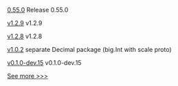 
[0.55.0](https://github.com/hyperledger/aries-vcx/releases/tag/0.55.0) Release 0.55.0

[v1.2.9](https://github.com/hyperledger/firefly-common/releases/tag/v1.2.9) v1.2.9

[v1.2.8](https://github.com/hyperledger/firefly-common/releases/tag/v1.2.8) v1.2.8

[v1.0.2](https://github.com/hyperledger-labs/cckit/releases/tag/v1.0.2) separate Decimal package (big.Int with scale proto)

[v0.1.0-dev.15](https://github.com/hyperledger/anoncreds-rs/releases/tag/v0.1.0-dev.15) v0.1.0-dev.15


[See more >>>](https://start-here.hyperledger.org/releases)
